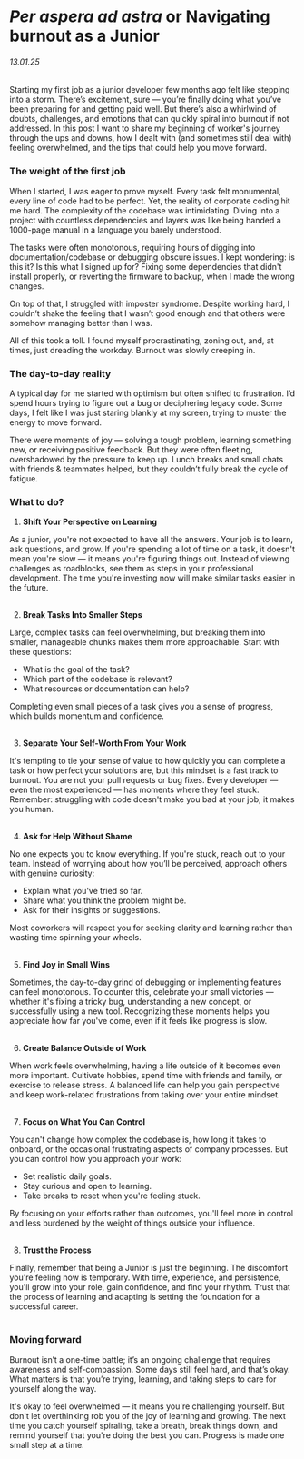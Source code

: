 # *Per aspera ad astra* or **Navigating burnout as a Junior**
###### 13.01.25

Starting my first job as a junior developer few months ago felt like stepping into a storm. There’s excitement, sure — you’re finally doing what you’ve been preparing for and getting paid well. But there’s also a whirlwind of doubts, challenges, and emotions that can quickly spiral into burnout if not addressed. In this post I want to share my beginning of worker's journey through the ups and downs, how I dealt with (and sometimes still deal with) feeling overwhelmed, and the tips that could help you move forward.

### The weight of the first job

When I started, I was eager to prove myself. Every task felt monumental, every line of code had to be perfect. Yet, the reality of corporate coding hit me hard. The complexity of the codebase was intimidating. Diving into a project with countless dependencies and layers was like being handed a 1000-page manual in a language you barely understood.

The tasks were often monotonous, requiring hours of digging into documentation/codebase or debugging obscure issues. I kept wondering: is this it? Is this what I signed up for? Fixing some dependencies that didn't install properly, or reverting the firmware to backup, when I made the wrong changes.

On top of that, I struggled with imposter syndrome. Despite working hard, I couldn’t shake the feeling that I wasn’t good enough and that others were somehow managing better than I was.

All of this took a toll. I found myself procrastinating, zoning out, and, at times, just dreading the workday. Burnout was slowly creeping in.

### The day-to-day reality

A typical day for me started with optimism but often shifted to frustration. I’d spend hours trying to figure out a bug or deciphering legacy code. Some days, I felt like I was just staring blankly at my screen, trying to muster the energy to move forward.

There were moments of joy — solving a tough problem, learning something new, or receiving positive feedback. But they were often fleeting, overshadowed by the pressure to keep up. Lunch breaks and small chats with friends & teammates helped, but they couldn’t fully break the cycle of fatigue.

### What to do?

1. **Shift Your Perspective on Learning**

As a junior, you're not expected to have all the answers. Your job is to learn, ask questions, and grow. If you're spending a lot of time on a task, it doesn't mean you're slow — it means you're figuring things out. Instead of viewing challenges as roadblocks, see them as steps in your professional development. The time you're investing now will make similar tasks easier in the future.
<br><br>

2. **Break Tasks Into Smaller Steps**

Large, complex tasks can feel overwhelming, but breaking them into smaller, manageable chunks makes them more approachable. Start with these questions:

- What is the goal of the task?
- Which part of the codebase is relevant?
- What resources or documentation can help?

Completing even small pieces of a task gives you a sense of progress, which builds momentum and confidence.
<br><br>

3. **Separate Your Self-Worth From Your Work**

It's tempting to tie your sense of value to how quickly you can complete a task or how perfect your solutions are, but this mindset is a fast track to burnout. You are not your pull requests or bug fixes. Every developer — even the most experienced — has moments where they feel stuck. Remember: struggling with code doesn't make you bad at your job; it makes you human.
<br><br>

4. **Ask for Help Without Shame**

No one expects you to know everything. If you're stuck, reach out to your team. Instead of worrying about how you’ll be perceived, approach others with genuine curiosity:

- Explain what you've tried so far.
- Share what you think the problem might be.
- Ask for their insights or suggestions.

Most coworkers will respect you for seeking clarity and learning rather than wasting time spinning your wheels.
<br><br>

5. **Find Joy in Small Wins**

Sometimes, the day-to-day grind of debugging or implementing features can feel monotonous. To counter this, celebrate your small victories — whether it's fixing a tricky bug, understanding a new concept, or successfully using a new tool. Recognizing these moments helps you appreciate how far you've come, even if it feels like progress is slow.
<br><br>

6. **Create Balance Outside of Work**

When work feels overwhelming, having a life outside of it becomes even more important. Cultivate hobbies, spend time with friends and family, or exercise to release stress. A balanced life can help you gain perspective and keep work-related frustrations from taking over your entire mindset.
<br><br>

7. **Focus on What You Can Control**

You can't change how complex the codebase is, how long it takes to onboard, or the occasional frustrating aspects of company processes. But you can control how you approach your work:

- Set realistic daily goals.
- Stay curious and open to learning.
- Take breaks to reset when you're feeling stuck.

By focusing on your efforts rather than outcomes, you'll feel more in control and less burdened by the weight of things outside your influence.
<br><br>

8. **Trust the Process**

Finally, remember that being a Junior is just the beginning. The discomfort you're feeling now is temporary. With time, experience, and persistence, you'll grow into your role, gain confidence, and find your rhythm. Trust that the process of learning and adapting is setting the foundation for a successful career.
<br><br>

### Moving forward

Burnout isn’t a one-time battle; it’s an ongoing challenge that requires awareness and self-compassion. Some days still feel hard, and that’s okay. What matters is that you’re trying, learning, and taking steps to care for yourself along the way.

It's okay to feel overwhelmed — it means you're challenging yourself. But don't let overthinking rob you of the joy of learning and growing. The next time you catch yourself spiraling, take a breath, break things down, and remind yourself that you're doing the best you can. Progress is made one small step at a time.
